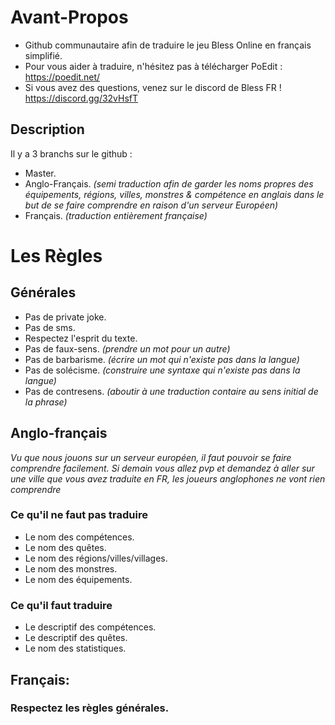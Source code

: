 # Avant-Propos
* Github communautaire afin de traduire le jeu Bless Online en français simplifié. 
* Pour vous aider à traduire, n'hésitez pas à télécharger PoEdit : https://poedit.net/
* Si vous avez des questions, venez sur le discord de Bless FR ! https://discord.gg/32vHsfT

## Description
Il y a 3 branchs sur le github : 
* Master.
* Anglo-Français. *(semi traduction afin de garder les noms propres des équipements, régions, villes, monstres & compétence en anglais dans le but de se faire comprendre en raison d'un serveur Européen)*
* Français. *(traduction entièrement française)* 

# Les Règles 

## Générales
* Pas de private joke.
* Pas de sms.
* Respectez l'esprit du texte.
* Pas de faux-sens. *(prendre un mot pour un autre)*
* Pas de barbarisme. *(écrire un mot qui n'existe pas dans la langue)*
* Pas de solécisme. *(construire une syntaxe qui n'existe pas dans la langue)*
* Pas de contresens. *(aboutir à une traduction contaire au sens initial de la phrase)*
 
## Anglo-français
*Vu que nous jouons sur un serveur européen, il faut pouvoir se faire comprendre facilement. Si demain vous allez pvp et demandez à aller sur une ville que vous avez traduite en FR, les joueurs anglophones ne vont rien comprendre*

### Ce qu'il ne faut pas traduire
* Le nom des compétences.
* Le nom des quêtes.
* Le nom des régions/villes/villages.
* Le nom des monstres.
* Le nom des équipements.

### Ce qu'il faut traduire
* Le descriptif des compétences.
* Le descriptif des quêtes.
* Le nom des statistiques.

## Français:

### Respectez les règles générales.


